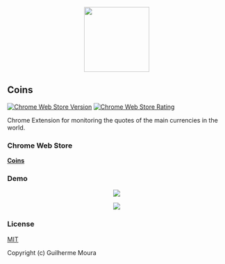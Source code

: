 <p align="center">
  <img
    style="object: contain; height: 150px"
    src="https://i.imgur.com/GJB4zvu.png"
  />
</p>

## Coins

[![Chrome Web Store Version](https://img.shields.io/chrome-web-store/v/meebfpmdedodccopjbkcihiecpmiljml.svg?style=for-the-badge)](https://chrome.google.com/webstore/detail/coins/meebfpmdedodccopjbkcihiecpmiljml)
[![Chrome Web Store Rating](https://img.shields.io/chrome-web-store/stars/meebfpmdedodccopjbkcihiecpmiljml.svg?color=%23D7B02C&style=for-the-badge)](https://chrome.google.com/webstore/detail/coins/meebfpmdedodccopjbkcihiecpmiljml)

Chrome Extension for monitoring the quotes of the main currencies in the world.

### Chrome Web Store

[**Coins**](https://chrome.google.com/webstore/detail/coins/meebfpmdedodccopjbkcihiecpmiljml)

### Demo

<p align="center">
  <img
    style="object: contain; width: '100%'"
    src="https://raw.githubusercontent.com/glhrmoura/coins/main/docs/screenshot_badge.png"
  />
</p>

<p align="center">
  <img
    style="object: contain; width: '100%'"
    src="https://raw.githubusercontent.com/glhrmoura/coins/main/docs/screenshot_popup.png"
  />
</p>

### License

[MIT](https://github.com/glhrmoura/coins/blob/main/LICENSE)

Copyright (c) Guilherme Moura
